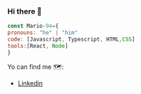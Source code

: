 ### Hi there 👋
```js
const Mario-94={
pronouns: "he" | "him"
code: [Javascript, Typescript, HTML,CSS]
tools:[React, Node]
}
```
Yo can find me 🗺️:
- [Linkedin](www.linkedin.com/in/mario-alberto-garcía-sánchez)
<!--
**Mario-94/Mario-94** is a ✨ _special_ ✨ repository because its `README.md` (this file) appears on your GitHub profile.

Here are some ideas to get you started:

- 🔭 I’m currently working on ...
- 🌱 I’m currently learning ...
- 👯 I’m looking to collaborate on ...
- 🤔 I’m looking for help with ...
- 💬 Ask me about ...
- 📫 How to reach me: ...
- 😄 Pronouns: ...
- ⚡ Fun fact: ...
-->
